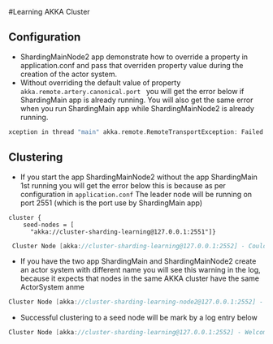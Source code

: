 #Learning AKKA Cluster

## Configuration
* ShardingMainNode2 app demonstrate how to override a property in application.conf and pass that
overriden property value during the creation of the actor system.
* Without overriding the default value of property ```akka.remote.artery.canonical.port ```
you will get the error below if ShardingMain app is already running.  You will also get the same error
when you run ShardingMain app while ShardingMainNode2 is already running.
```scala
xception in thread "main" akka.remote.RemoteTransportException: Failed to bind TCP to [127.0.0.1:2551] due to: Bind failed because of java.net.BindException: Address already in use[ERROR] [07/12/2019 07:51:36.723] [cluster-sharding-learning-akka.actor.default-dispatcher-4] [akka://cluster-sharding-learning@127.0.0.1:2551/system/IO-TCP/selectors/$a/0] Bind failed for TCP channel on endpoint [/127.0.0.1:2551]
```

## Clustering
* If you start the app ShardingMainNode2 without the app ShardingMain 1st running you will get the error below
this is because as per configuration in ```application.conf``` The leader node will be running on port 2551 (which is the port use by ShardingMain app)
```hocon
cluster {
    seed-nodes = [
      "akka://cluster-sharding-learning@127.0.0.1:2551"]}
```
```scala
 Cluster Node [akka://cluster-sharding-learning@127.0.0.1:2552] - Couldn't join seed nodes after [2] attempts, will try again. seed-nodes=[akka://cluster-sharding-learning@127.0.0.1:2551]
 ```
 * If you have the two app ShardingMain and ShardingMainNode2 create an actor system with different name
you will see this warning in the log, because it expects that nodes in the same AKKA cluster have the same ActorSystem anme
```scala
Cluster Node [akka://cluster-sharding-learning-node2@127.0.0.1:2552] - Trying to join member with wrong ActorSystem name, but was ignored, expected [cluster-sharding-learning-node2] but was [cluster-sharding-learning]
```
* Successful clustering to a seed node will be mark by a log entry below
```scala
Cluster Node [akka://cluster-sharding-learning@127.0.0.1:2552] - Welcome from [akka://cluster-sharding-learning@127.0.0.1:2551]
```